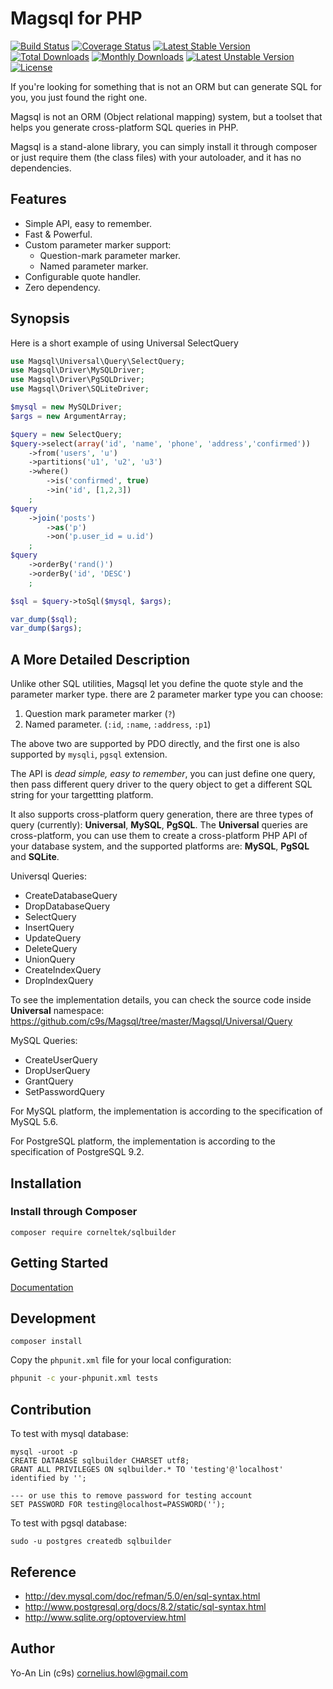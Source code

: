 # Magsql for PHP

[![Build Status](https://travis-ci.org/c9s/Magsql.svg?branch=master)](http://travis-ci.org/c9s/Magsql)
[![Coverage Status](https://img.shields.io/coveralls/c9s/Magsql.svg)](https://coveralls.io/r/c9s/Magsql)
[![Latest Stable Version](https://poser.pugx.org/corneltek/sqlbuilder/v/stable.svg)](https://packagist.org/packages/corneltek/sqlbuilder) 
[![Total Downloads](https://poser.pugx.org/corneltek/sqlbuilder/downloads.svg)](https://packagist.org/packages/corneltek/sqlbuilder) 
[![Monthly Downloads](https://poser.pugx.org/corneltek/sqlbuilder/d/monthly)](https://packagist.org/packages/corneltek/sqlbuilder)
[![Latest Unstable Version](https://poser.pugx.org/corneltek/sqlbuilder/v/unstable.svg)](https://packagist.org/packages/corneltek/sqlbuilder) 
[![License](https://poser.pugx.org/corneltek/sqlbuilder/license.svg)](https://packagist.org/packages/corneltek/sqlbuilder)

If you're looking for something that is not an ORM but can generate SQL for
you, you just found the right one.

Magsql is not an ORM (Object relational mapping) system, but a toolset that helps you generate 
cross-platform SQL queries in PHP.

Magsql is a stand-alone library, you can simply install it through composer
or just require them (the class files) with your autoloader, and it has no
dependencies.

## Features

* Simple API, easy to remember.
* Fast & Powerful.
* Custom parameter marker support:
  * Question-mark parameter marker.
  * Named parameter marker.
* Configurable quote handler.
* Zero dependency.

## Synopsis

Here is a short example of using Universal SelectQuery

```php
use Magsql\Universal\Query\SelectQuery;
use Magsql\Driver\MySQLDriver;
use Magsql\Driver\PgSQLDriver;
use Magsql\Driver\SQLiteDriver;

$mysql = new MySQLDriver;
$args = new ArgumentArray;

$query = new SelectQuery;
$query->select(array('id', 'name', 'phone', 'address','confirmed'))
    ->from('users', 'u')
    ->partitions('u1', 'u2', 'u3')
    ->where()
        ->is('confirmed', true)
        ->in('id', [1,2,3])
    ;
$query
    ->join('posts')
        ->as('p')
        ->on('p.user_id = u.id')
    ;
$query
    ->orderBy('rand()')
    ->orderBy('id', 'DESC')
    ;

$sql = $query->toSql($mysql, $args);

var_dump($sql);
var_dump($args);
```


## A More Detailed Description

Unlike other SQL utilities, Magsql let you define the quote style and the
parameter marker type. there are 2 parameter marker type you can choose:

1. Question mark parameter marker (`?`)
2. Named parameter. (`:id`, `:name`, `:address`, `:p1`)

The above two are supported by PDO directly, and the first one is also
supported by `mysqli`, `pgsql` extension.

The API is *dead simple, easy to remember*, you can just define one query, then pass
different query driver to the query object to get a different SQL string for
your targettting platform.

It also supports cross-platform query generation, there are three types of
query (currently): **Universal**, **MySQL**, **PgSQL**.  The **Universal** queries are
cross-platform, you can use them to create a cross-platform PHP API of 
your database system, and the supported platforms are: **MySQL**, **PgSQL** and **SQLite**.

Universql Queries:

- CreateDatabaseQuery
- DropDatabaseQuery
- SelectQuery
- InsertQuery
- UpdateQuery
- DeleteQuery
- UnionQuery
- CreateIndexQuery
- DropIndexQuery

To see the implementation details, you can check the source code inside **Universal** namespace:
<https://github.com/c9s/Magsql/tree/master/Magsql/Universal/Query>

MySQL Queries:

- CreateUserQuery
- DropUserQuery
- GrantQuery
- SetPasswordQuery

For MySQL platform, the implementation is according to the specification of MySQL 5.6.

For PostgreSQL platform, the implementation is according to the specification of PostgreSQL 9.2.


## Installation

### Install through Composer

    composer require corneltek/sqlbuilder

## Getting Started

[Documentation](https://github.com/c9s/Magsql/wiki)

## Development

```
composer install
```

Copy the `phpunit.xml` file for your local configuration:

```sh
phpunit -c your-phpunit.xml tests
```

## Contribution

To test with mysql database:

    mysql -uroot -p
    CREATE DATABASE sqlbuilder CHARSET utf8;
    GRANT ALL PRIVILEGES ON sqlbuilder.* TO 'testing'@'localhost' identified by '';

    --- or use this to remove password for testing account
    SET PASSWORD FOR testing@localhost=PASSWORD('');

To test with pgsql database:

    sudo -u postgres createdb sqlbuilder

## Reference

- http://dev.mysql.com/doc/refman/5.0/en/sql-syntax.html
- http://www.postgresql.org/docs/8.2/static/sql-syntax.html
- http://www.sqlite.org/optoverview.html

## Author

Yo-An Lin (c9s) <cornelius.howl@gmail.com>

